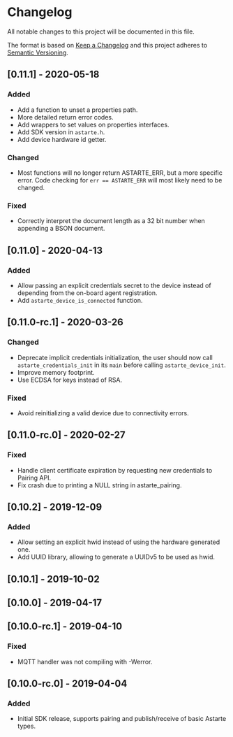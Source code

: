 # Changelog
All notable changes to this project will be documented in this file.

The format is based on [Keep a Changelog](http://keepachangelog.com/en/1.0.0/)
and this project adheres to [Semantic Versioning](http://semver.org/spec/v2.0.0.html).

## [0.11.1] - 2020-05-18
### Added
- Add a function to unset a properties path.
- More detailed return error codes.
- Add wrappers to set values on properties interfaces.
- Add SDK version in `astarte.h`.
- Add device hardware id getter.

### Changed
- Most functions will no longer return ASTARTE_ERR, but a more specific error. Code checking for
  `err == ASTARTE_ERR` will most likely need to be changed.

### Fixed
- Correctly interpret the document length as a 32 bit number when appending a BSON document.

## [0.11.0] - 2020-04-13
### Added
- Allow passing an explicit credentials secret to the device instead of depending from the on-board
  agent registration.
- Add `astarte_device_is_connected` function.

## [0.11.0-rc.1] - 2020-03-26
### Changed
- Deprecate implicit credentials initialization, the user should now call `astarte_credentials_init`
  in its `main` before calling `astarte_device_init`.
- Improve memory footprint.
- Use ECDSA for keys instead of RSA.

### Fixed
- Avoid reinitializing a valid device due to connectivity errors.

## [0.11.0-rc.0] - 2020-02-27
### Fixed
- Handle client certificate expiration by requesting new credentials to Pairing API.
- Fix crash due to printing a NULL string in astarte_pairing.

## [0.10.2] - 2019-12-09
### Added
- Allow setting an explicit hwid instead of using the hardware generated one.
- Add UUID library, allowing to generate a UUIDv5 to be used as hwid.

## [0.10.1] - 2019-10-02

## [0.10.0] - 2019-04-17

## [0.10.0-rc.1] - 2019-04-10
### Fixed
- MQTT handler was not compiling with -Werror.

## [0.10.0-rc.0] - 2019-04-04
### Added
- Initial SDK release, supports pairing and publish/receive of basic Astarte types.
